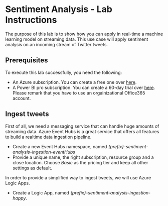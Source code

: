 # Sentiment Analysis - Lab Instructions
The purpose of this lab is to show how you can apply in real-time a machine learning model on streaming data.  This use case will apply sentiment analysis on an incoming stream of Twitter tweets.

## Prerequisites
To execute this lab successfully, you need the following:
* An Azure subscription.  You can create a free one over [here](https://azure.microsoft.com/en-us/free/).
* A Power BI pro subscription.  You can create a 60-day trial over [here](https://signup.microsoft.com/signup?sku=a403ebcc-fae0-4ca2-8c8c-7a907fd6c235&email&ru=https%3A%2F%2Fapp.powerbi.com%3Fpbi_source%3Dweb%26redirectedFromSignup%3D1%26noSignUpCheck%3D1).  Please remark that you have to use an orgainizational Office365 account.

## Ingest tweets
First of all, we need a messaging service that can handle huge amounts of streaming data.  Azure Event Hubs is a great service that offers all features to build a realtime data ingestion pipeline.
* Create a new Event Hubs namespace, named _{prefix}-sentiment-analysis-ingestion-eventHubs_
* Provide a unique name, the right subscription, resource group and a close location.  Choose _Basic_ as the pricing tier and keep all other settings as default.



In order to provide a simplified way to ingest tweets, we will use Azure Logic Apps.
* Create a Logic App, named _{prefix}-sentiment-analysis-ingestion-happy_.



